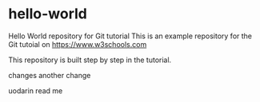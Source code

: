 # hello-world
Hello World repository for Git tutorial
This is an example repository for the Git tutoial on https://www.w3schools.com

This repository is built step by step in the tutorial.

changes
another change

uodarin read me
